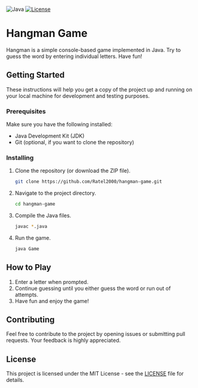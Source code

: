 ![Java](https://img.shields.io/badge/language-Java-orange.svg)
[![License](https://img.shields.io/badge/license-MIT-blue.svg)](LICENSE)

# Hangman Game

Hangman is a simple console-based game implemented in Java. Try to guess the word by entering individual letters. Have fun!

## Getting Started

These instructions will help you get a copy of the project up and running on your local machine for development and testing purposes.

### Prerequisites

Make sure you have the following installed:

- Java Development Kit (JDK)
- Git (optional, if you want to clone the repository)

### Installing

1. Clone the repository (or download the ZIP file).

    ```bash
    git clone https://github.com/Ratel2000/hangman-game.git
    ```

2. Navigate to the project directory.

    ```bash
    cd hangman-game
    ```

3. Compile the Java files.

    ```bash
    javac *.java
    ```

4. Run the game.

    ```bash
    java Game
    ```

## How to Play

1. Enter a letter when prompted.
2. Continue guessing until you either guess the word or run out of attempts.
3. Have fun and enjoy the game!

## Contributing

Feel free to contribute to the project by opening issues or submitting pull requests. Your feedback is highly appreciated.

## License

This project is licensed under the MIT License - see the [LICENSE](LICENSE) file for details.

